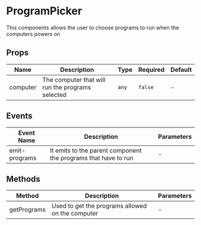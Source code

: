 # ProgramPicker

This components allows the user to choose programs to run when the computers powers on

## Props

<!-- @vuese:ProgramPicker:props:start -->
|Name|Description|Type|Required|Default|
|---|---|---|---|---|
|computer|The computer that will run the programs selected|`any`|`false`|-|

<!-- @vuese:ProgramPicker:props:end -->


## Events

<!-- @vuese:ProgramPicker:events:start -->
|Event Name|Description|Parameters|
|---|---|---|
|emit-programs|It emits to the parent component the programs that have to run|-|

<!-- @vuese:ProgramPicker:events:end -->


## Methods

<!-- @vuese:ProgramPicker:methods:start -->
|Method|Description|Parameters|
|---|---|---|
|getPrograms|Used to get the programs allowed on the computer|-|

<!-- @vuese:ProgramPicker:methods:end -->


